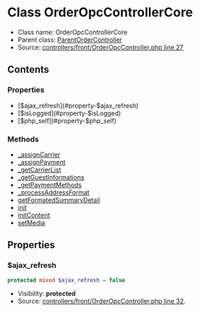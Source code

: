 Class OrderOpcControllerCore
=====================





* Class name: OrderOpcControllerCore
* Parent class: [ParentOrderController](class.ParentOrderControllerCore.md)
* Source: [controllers/front/OrderOpcController.php line 27](https://github.com/PrestaShop/PrestaShop/blob/1.6.0.10/controllers/front/OrderOpcController.php#L27)


Contents
--------


### Properties

* [$ajax_refresh](#property-$ajax_refresh)
* [$isLogged](#property-$isLogged)
* [$php_self](#property-$php_self)

### Methods

* [_assignCarrier](#method-_assignCarrier)
* [_assignPayment](#method-_assignPayment)
* [_getCarrierList](#method-_getCarrierList)
* [_getGuestInformations](#method-_getGuestInformations)
* [_getPaymentMethods](#method-_getPaymentMethods)
* [_processAddressFormat](#method-_processAddressFormat)
* [getFormatedSummaryDetail](#method-getFormatedSummaryDetail)
* [init](#method-init)
* [initContent](#method-initContent)
* [setMedia](#method-setMedia)




Properties
----------


### <a name="property-$ajax_refresh"></a>$ajax_refresh

```php
protected mixed $ajax_refresh = false
```





* Visibility: **protected**
* Source: [controllers/front/OrderOpcController.php line 32](https://github.com/PrestaShop/PrestaShop/blob/1.6.0.10/controllers/front/OrderOpcController.php#L32).


### <a name="property-$isLogged"></a>$isLogged

```php
public mixed $isLogged
```





* Visibility: **public**
* Source: [controllers/front/OrderOpcController.php line 30](https://github.com/PrestaShop/PrestaShop/blob/1.6.0.10/controllers/front/OrderOpcController.php#L30).


### <a name="property-$php_self"></a>$php_self

```php
public mixed $php_self = 'order-opc'
```





* Visibility: **public**
* Source: [controllers/front/OrderOpcController.php line 29](https://github.com/PrestaShop/PrestaShop/blob/1.6.0.10/controllers/front/OrderOpcController.php#L29).


Methods
-------


### <a name="method-_assignCarrier"></a>_assignCarrier

```php
mixed OrderOpcControllerCore::_assignCarrier()
```





* Visibility: **protected**
* Source: [controllers/front/OrderOpcController.php line 480](https://github.com/PrestaShop/PrestaShop/blob/1.6.0.10/controllers/front/OrderOpcController.php#L480)




### <a name="method-_assignPayment"></a>_assignPayment

```php
mixed OrderOpcControllerCore::_assignPayment()
```





* Visibility: **protected**
* Source: [controllers/front/OrderOpcController.php line 502](https://github.com/PrestaShop/PrestaShop/blob/1.6.0.10/controllers/front/OrderOpcController.php#L502)




### <a name="method-_getCarrierList"></a>_getCarrierList

```php
mixed OrderOpcControllerCore::_getCarrierList()
```





* Visibility: **protected**
* Source: [controllers/front/OrderOpcController.php line 560](https://github.com/PrestaShop/PrestaShop/blob/1.6.0.10/controllers/front/OrderOpcController.php#L560)




### <a name="method-_getGuestInformations"></a>_getGuestInformations

```php
mixed OrderOpcControllerCore::_getGuestInformations()
```





* Visibility: **protected**
* Source: [controllers/front/OrderOpcController.php line 412](https://github.com/PrestaShop/PrestaShop/blob/1.6.0.10/controllers/front/OrderOpcController.php#L412)




### <a name="method-_getPaymentMethods"></a>_getPaymentMethods

```php
mixed OrderOpcControllerCore::_getPaymentMethods()
```





* Visibility: **protected**
* Source: [controllers/front/OrderOpcController.php line 510](https://github.com/PrestaShop/PrestaShop/blob/1.6.0.10/controllers/front/OrderOpcController.php#L510)




### <a name="method-_processAddressFormat"></a>_processAddressFormat

```php
mixed OrderOpcControllerCore::_processAddressFormat()
```





* Visibility: **protected**
* Source: [controllers/front/OrderOpcController.php line 646](https://github.com/PrestaShop/PrestaShop/blob/1.6.0.10/controllers/front/OrderOpcController.php#L646)




### <a name="method-getFormatedSummaryDetail"></a>getFormatedSummaryDetail

```php
mixed OrderOpcControllerCore::getFormatedSummaryDetail()
```





* Visibility: **protected**
* Source: [controllers/front/OrderOpcController.php line 684](https://github.com/PrestaShop/PrestaShop/blob/1.6.0.10/controllers/front/OrderOpcController.php#L684)




### <a name="method-init"></a>init

```php
mixed OrderOpcControllerCore::init()
```

Initialize order opc controller



* Visibility: **public**
* Source: [controllers/front/OrderOpcController.php line 38](https://github.com/PrestaShop/PrestaShop/blob/1.6.0.10/controllers/front/OrderOpcController.php#L38)




### <a name="method-initContent"></a>initContent

```php
mixed OrderOpcControllerCore::initContent()
```

Assign template vars related to page content



* Visibility: **public**
* Source: [controllers/front/OrderOpcController.php line 334](https://github.com/PrestaShop/PrestaShop/blob/1.6.0.10/controllers/front/OrderOpcController.php#L334)




### <a name="method-setMedia"></a>setMedia

```php
mixed OrderOpcControllerCore::setMedia()
```





* Visibility: **public**
* Source: [controllers/front/OrderOpcController.php line 307](https://github.com/PrestaShop/PrestaShop/blob/1.6.0.10/controllers/front/OrderOpcController.php#L307)



